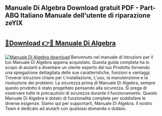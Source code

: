 ## Manuale Di Algebra Download gratuit PDF - Part-ABQ Italiano Manuale dell'utente di riparazione zeYlX

# <h2><a href="http://dffmcdp.blite.top/?on=Manuale+Di+Algebra">🔗Download 👉🔴 Manuale Di Algebra</a></h2>

[![Manuale Di Algebra download](https://i.imgur.com/lujVjoI.png)](http://dffmcdp.blite.top/?on=Manuale+Di+Algebra)
Benvenuto nel manuale di Istruzioni per il tuo Manuale Di Algebra appena acquistato. Questa guida completa ha lo scopo di aiutarti a diventare un utente esperto del tuo Prodotto fornendo una spiegazione dettagliata delle sue caratteristiche, funzioni e vantaggi. Troverai istruzioni chiare per L'installazione, L'uso, la manutenzione e la risoluzione dei problemi. La sicurezza prima di Manuale Di Algebra, sempre questo prodotto è stato progettato pensando alla sicurezza. Si prega di osservare tutte le precauzioni di sicurezza durante il funzionamento. Questo Manuale Di Algebra è dotato di funzionalità complete per soddisfare le diverse esigenze. Siamo qui per supportarti, Manuale Di Algebra. Il nostro Team è dedicato ad aiutarti con qualsiasi domanda o dubbio.
